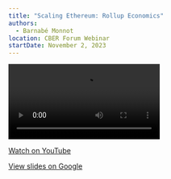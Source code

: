 ```yaml
---
title: "Scaling Ethereum: Rollup Economics"
authors:
  - Barnabé Monnot
location: CBER Forum Webinar
startDate: November 2, 2023
---
```


<video src="https://youtu.be/VFa9CuuTWEM?si=4kEQuXN01lSr9vt7"></video>

[Watch on YouTube](https://youtu.be/VFa9CuuTWEM?si=4kEQuXN01lSr9vt7)

[View slides on Google](https://docs.google.com/presentation/d/1ixyTEcivnvWMShcLHln0g_zfN3_aQYUlbhagC35PQJw/view)
